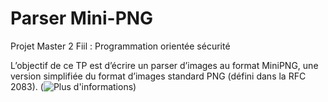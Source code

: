 # Parser Mini-PNG
Projet Master 2 Fiil : Programmation orientée sécurité

L’objectif de ce TP est d’écrire un parser d’images au format MiniPNG, une version simplifiée du format d’images standard PNG (défini dans la RFC 2083). (![Plus d'informations]())